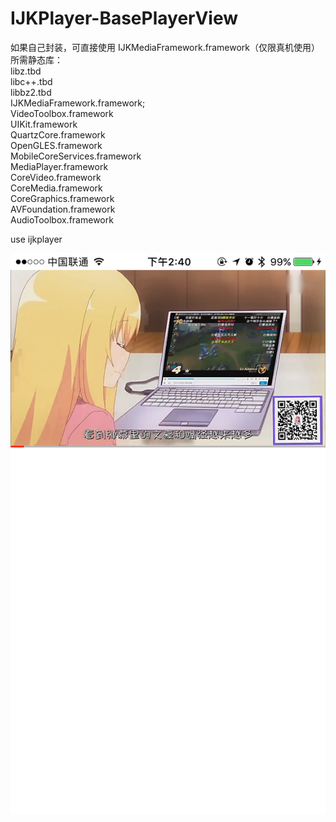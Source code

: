 # IJKPlayer-BasePlayerView

如果自己封装，可直接使用 IJKMediaFramework.framework（仅限真机使用）<br>
所需静态库：<br>
  	libz.tbd<br>
	libc++.tbd<br>
	libbz2.tbd<br>
	IJKMediaFramework.framework;<br>
	VideoToolbox.framework<br>
	UIKit.framework<br>
	QuartzCore.framework<br>
	OpenGLES.framework<br>
	MobileCoreServices.framework<br>
	MediaPlayer.framework<br>
	CoreVideo.framework<br>
	CoreMedia.framework<br>
	CoreGraphics.framework<br>
	AVFoundation.framework<br>
	AudioToolbox.framework<br>

use ijkplayer

![image](https://github.com/wangxiaocan/IJKPlayer-BasePlayerView/blob/master/BasePlayerView/screen.PNG)
